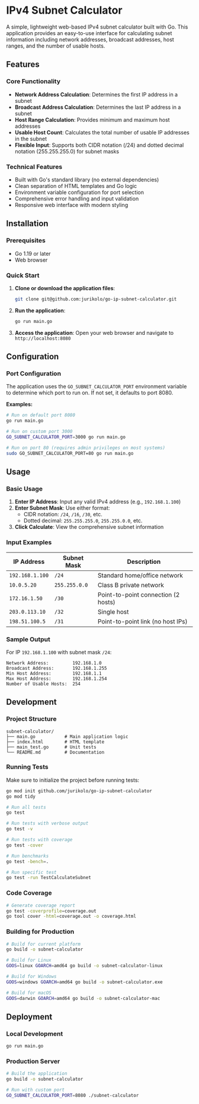 # IPv4 Subnet Calculator

A simple, lightweight web-based IPv4 subnet calculator built with Go. This application provides an easy-to-use interface for calculating subnet information including network addresses, broadcast addresses, host ranges, and the number of usable hosts.

## Features

### Core Functionality
- **Network Address Calculation**: Determines the first IP address in a subnet
- **Broadcast Address Calculation**: Determines the last IP address in a subnet  
- **Host Range Calculation**: Provides minimum and maximum host addresses
- **Usable Host Count**: Calculates the total number of usable IP addresses in the subnet
- **Flexible Input**: Supports both CIDR notation (/24) and dotted decimal notation (255.255.255.0) for subnet masks

### Technical Features
- Built with Go's standard library (no external dependencies)
- Clean separation of HTML templates and Go logic
- Environment variable configuration for port selection
- Comprehensive error handling and input validation
- Responsive web interface with modern styling

## Installation

### Prerequisites
- Go 1.19 or later
- Web browser

### Quick Start

1. **Clone or download the application files**:
   ```bash
   git clone git@github.com:jurikolo/go-ip-subnet-calculator.git
   ```

2. **Run the application**:
   ```bash
   go run main.go
   ```

3. **Access the application**:
   Open your web browser and navigate to `http://localhost:8080`

## Configuration

### Port Configuration
The application uses the `GO_SUBNET_CALCULATOR_PORT` environment variable to determine which port to run on. If not set, it defaults to port 8080.

**Examples:**
```bash
# Run on default port 8080
go run main.go

# Run on custom port 3000
GO_SUBNET_CALCULATOR_PORT=3000 go run main.go

# Run on port 80 (requires admin privileges on most systems)
sudo GO_SUBNET_CALCULATOR_PORT=80 go run main.go
```

## Usage

### Basic Usage

1. **Enter IP Address**: Input any valid IPv4 address (e.g., `192.168.1.100`)
2. **Enter Subnet Mask**: Use either format:
   - CIDR notation: `/24`, `/16`, `/30`, etc.
   - Dotted decimal: `255.255.255.0`, `255.255.0.0`, etc.
3. **Click Calculate**: View the comprehensive subnet information

### Input Examples

| IP Address | Subnet Mask | Description |
|------------|-------------|-------------|
| `192.168.1.100` | `/24` | Standard home/office network |
| `10.0.5.20` | `255.255.0.0` | Class B private network |
| `172.16.1.50` | `/30` | Point-to-point connection (2 hosts) |
| `203.0.113.10` | `/32` | Single host |
| `198.51.100.5` | `/31` | Point-to-point link (no host IPs) |

### Sample Output

For IP `192.168.1.100` with subnet mask `/24`:

```
Network Address:         192.168.1.0
Broadcast Address:       192.168.1.255
Min Host Address:        192.168.1.1
Max Host Address:        192.168.1.254
Number of Usable Hosts:  254
```

## Development

### Project Structure
```
subnet-calculator/
├── main.go           # Main application logic
├── index.html        # HTML template
├── main_test.go      # Unit tests
└── README.md         # Documentation
```

### Running Tests

Make sure to initialize the project before running tests:
```bash
go mod init github.com/jurikolo/go-ip-subnet-calculator
go mod tidy
```

```bash
# Run all tests
go test

# Run tests with verbose output
go test -v

# Run tests with coverage
go test -cover

# Run benchmarks
go test -bench=.

# Run specific test
go test -run TestCalculateSubnet
```

### Code Coverage
```bash
# Generate coverage report
go test -coverprofile=coverage.out
go tool cover -html=coverage.out -o coverage.html
```

### Building for Production
```bash
# Build for current platform
go build -o subnet-calculator

# Build for Linux
GOOS=linux GOARCH=amd64 go build -o subnet-calculator-linux

# Build for Windows
GOOS=windows GOARCH=amd64 go build -o subnet-calculator.exe

# Build for macOS
GOOS=darwin GOARCH=amd64 go build -o subnet-calculator-mac
```

## Deployment

### Local Development
```bash
go run main.go
```

### Production Server
```bash
# Build the application
go build -o subnet-calculator

# Run with custom port
GO_SUBNET_CALCULATOR_PORT=8080 ./subnet-calculator
```
